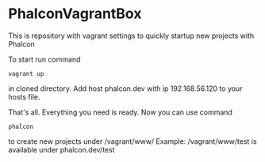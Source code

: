 # PhalconVagrantBox
This is repository with vagrant settings to quickly startup new projects with Phalcon

To start run command 
```
vagrant up
```
in cloned directory. 
Add host phalcon.dev with ip 192.168.56.120 to your hosts file.

That's all. Everything you need is ready. Now you can use command 
```
phalcon
```
to create new projects under /vagrant/www/
Example:
/vagrant/www/test is available under phalcon.dev/test
